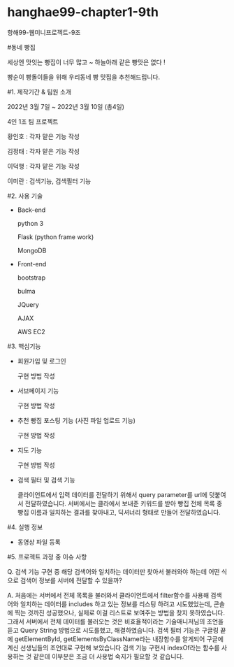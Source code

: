 # hanghae99-chapter1-9th
항해99-웹미니프로젝트-9조


#동네 빵집

세상엔 맛잇는 빵집이 너무 많고 ~ 하늘아래 같은 빵맛은 없다 !

빵순이 빵돌이들을 위해 우리동네 빵 맛집을 추천해드립니다.


#1. 제작기간 & 팀원 소개

2022년 3월 7일 ~ 2022년 3월 10일 (총4일)

4인 1조 팀 프로젝트

황인호 : 각자 맡은 기능 작성

김정태 : 각자 맡은 기능 작성

이덕행 : 각자 맡은 기능 작성

이미란 : 검색기능, 검색필터 기능




#2. 사용 기술 


- Back-end

     python 3

     Flask (python frame work)

     MongoDB


- Front-end

     bootstrap

     bulma

     JQuery

     AJAX

     AWS EC2




#3. 핵심기능

- 회원가입 및 로그인

     구현 방법 작성

- 서브페이지 기능

     구현 방법 작성


- 추천 빵집 포스팅 기능 (사진 파일 업로드 기능)

     구현 방법 작성


- 지도 기능

     구현 방법 작성


- 검색 필터 및 검색 기능

     클라이언트에서 입력 데이터를 전달하기 위해서 query parameter를 url에 덧붙여서 전달하였습니다.
     서버에서는 클라에서 보내준 키워드를 받아 빵집 전체 목록 중 빵집 이름과 일치하는 결과를 찾아내고,
     딕셔너리 형태로 만들어 전달하였습니다.



#4. 실행 정보

 - 동영상 파일 등록




#5. 프로젝트 과정 중 이슈 사항

Q. 검색 기능 구현 중 해당 검색어와 일치하는 데이터만 찾아서 불러와야 하는데 어떤 식으로 검색어 정보를 서버에 전달할 수 있을까?

A. 처음에는 서버에서 전체 목록을 불러와서 클라이언트에서 filter함수를 사용해 검색어와 일치하는 데이터를 includes 하고 있는 정보를 리스팅 하려고 시도했었는데, 콘솔에 찍는 것까진 성공했으나, 실제로 이걸 리스트로 보여주는 방법을 찾지 못하였습니다. 그래서 서버에서 전체 데이터를 불러오는 것은 비효율적이라는 기술매니저님의 조언을 듣고 Query String 방법으로 시도를했고, 해결하였습니다. 
 검색 필터 기능은 구글링 끝에 getElementById, getElementsByClassName라는 내장함수를 알게되어 구글에 계신 선생님들의 조언대로 구현해 보았습니다 검색 기능 구현시 indexOf라는 함수를 사용하는 것 같은데 이부분은 조금 더 사용법 숙지가 필요할 것 같습니다. 
